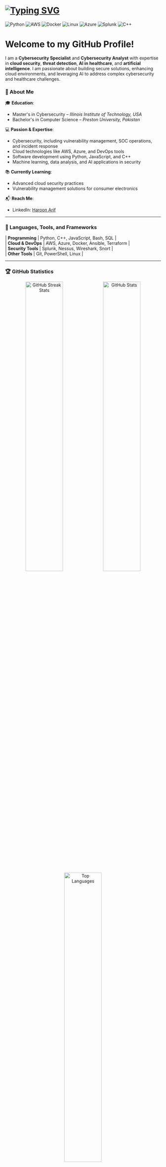 <h1 align="left">
  <a href="https://git.io/typing-svg">
    <img src="https://readme-typing-svg.herokuapp.com?font=Fira+Code&size=30&pause=1000&color=2CB2F7&width=435&lines=%F0%9F%91%8B+Hi%2C+I'm+Haroon+Arif;" alt="Typing SVG">
  </a>
</h1>

![Python](https://img.shields.io/badge/Python-3670A0?style=for-the-badge&logo=python&logoColor=ffdd54)
![AWS](https://img.shields.io/badge/Amazon_AWS-232F3E?style=for-the-badge&logo=amazon-aws)
![Docker](https://img.shields.io/badge/Docker-2496ED?style=for-the-badge&logo=docker&logoColor=white)
![Linux](https://img.shields.io/badge/Linux-FCC624?style=for-the-badge&logo=linux&logoColor=black)
![Azure](https://img.shields.io/badge/Microsoft%20Azure-0078D4?style=for-the-badge&logo=microsoft-azure&logoColor=white)
![Splunk](https://img.shields.io/badge/Splunk-000000?style=for-the-badge&logo=splunk&logoColor=white)
![C++](https://img.shields.io/badge/C++-00599C?style=for-the-badge&logo=cplusplus&logoColor=white)


# **Welcome to my GitHub Profile!**  

I am a **Cybersecurity Specialist** and **Cybersecurity Analyst** with expertise in **cloud security**, **threat detection**, **AI in healthcare**, and **artificial intelligence**. I am passionate about building secure solutions, enhancing cloud environments, and leveraging AI to address complex cybersecurity and healthcare challenges.  


### 📄 About Me  

🎓 **Education**:  
- Master's in Cybersecurity – *Illinois Institute of Technology, USA*  
- Bachelor's in Computer Science – *Preston University, Pakistan*  

💻 **Passion & Expertise**:  
- Cybersecurity, including vulnerability management, SOC operations, and incident response  
- Cloud technologies like AWS, Azure, and DevOps tools  
- Software development using Python, JavaScript, and C++  
- Machine learning, data analysis, and AI applications in security  

📚 **Currently Learning**:  
- Advanced cloud security practices  
- Vulnerability management solutions for consumer electronics  

📬 **Reach Me**:  
- LinkedIn: [Haroon Arif](https://www.linkedin.com/in/haroonarf/)  

---

### 🔧 Languages, Tools, and Frameworks  

| **Programming** | Python, C++, JavaScript, Bash, SQL |  
| **Cloud & DevOps** | AWS, Azure, Docker, Ansible, Terraform |  
| **Security Tools** | Splunk, Nessus, Wireshark, Snort |  
| **Other Tools** | Git, PowerShell, Linux |  

---

### 🏆 GitHub Statistics  

<div align="center">
  <img src="https://streak-stats.demolab.com/?user=HaroonArif1&theme=react&border=61dafb&hide_border=true" alt="GitHub Streak Stats" width="49%"/>
  <img src="https://github-readme-stats.vercel.app/api?username=HaroonArif1&show_icons=true&theme=react&border_color=61dafb&hide_border=true" alt="GitHub Stats" width="49%"/>
</div>

<div align="center">
  <img src="https://github-readme-stats.vercel.app/api/top-langs/?username=HaroonArif1&hide=php,powershell&layout=compact&theme=react&border_color=61dafb&hide_border=true" alt="Top Languages" width="49%"/>
</div>

---

### 📊 Activity Graph  

<div align="center">
  <img src="https://github-readme-activity-graph.vercel.app/graph?username=HaroonArif1&theme=react-dark&bg_color=20232a&hide_border=true" width="100%"/>
</div>

---

Feel free to explore my repositories or reach out if you'd like to collaborate on cybersecurity, cloud, or software development projects!  

